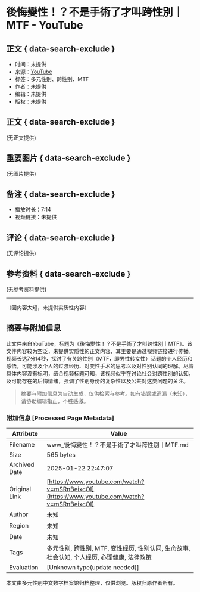 # 後悔變性！？不是手術了才叫跨性別｜MTF - YouTube

## 正文 { data-search-exclude }


- 时间：未提供
- 来源：[YouTube](https://www.youtube.com)
- 标签：多元性别、跨性别、MTF
- 作者：未提供
- 编辑：未提供
- 版权：未提供

## 正文 { data-search-exclude }

(无正文提供)

## 重要图片 { data-search-exclude }

(无图片提供)

## 备注 { data-search-exclude }

- 播放时长：7:14
- 视频链接：未提供

## 评论 { data-search-exclude }

(无评论提供)

## 参考资料 { data-search-exclude }

(无参考资料提供)

---

（因内容太短，未提供实质性内容）
<!-- tcd_original_link https://www.youtube.com/watch?v=mSRnBeixcOI -->


## 摘要与附加信息

<!-- tcd_abstract -->
此文件来自YouTube，标题为《後悔變性！？不是手術了才叫跨性別｜MTF》。该文件内容较为空泛，未提供实质性的正文内容，其主要是通过视频链接进行传播。视频长达7分14秒，探讨了有关跨性别（MTF，即男性转女性）话题的个人经历和感悟，可能涉及个人的过渡经历、对变性手术的思考以及对性别认同的理解。尽管具体内容没有标明，结合视频标题可知，该视频似乎在讨论社会对跨性别的认知，及可能存在的后悔情绪，强调了性别身份的复杂性以及公共对这类问题的关注。
<!-- tcd_abstract_end -->

> 摘要与附加信息为自动生成，仅供检索与参考。如有错误或遗漏（未知），请协助编辑指正，不胜感激。

### 附加信息 [Processed Page Metadata]

| Attribute       | Value                                  |
|-----------------|----------------------------------------|
| Filename        | www_後悔變性！？不是手術了才叫跨性別｜MTF.md                             |
| Size            | 565 bytes                           |
| Archived Date   | 2025-01-22 22:47:07                             |
| Original Link   | [https://www.youtube.com/watch?v=mSRnBeixcOI](https://www.youtube.com/watch?v=mSRnBeixcOI)                       |
| Author          | 未知                               |
| Region          | 未知                               |
| Date            | 未知                                 |
| Tags            | 多元性别, 跨性别, MTF, 变性经历, 性别认同, 生命故事, 社会认知, 个人经历, 心理健康, 法律政策                                 |
| Evaluation            | [Unknown type(update needed)]                                 |
<!-- tcd_table_end -->

本文由多元性别中文数字档案馆归档整理，仅供浏览。版权归原作者所有。
